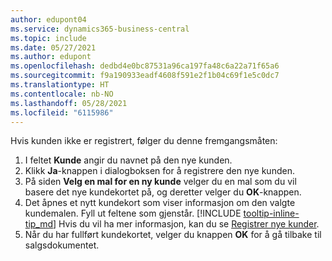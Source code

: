 ```yaml
---
author: edupont04
ms.service: dynamics365-business-central
ms.topic: include
ms.date: 05/27/2021
ms.author: edupont
ms.openlocfilehash: dedbd4e0bc87531a96ca197fa48c6a22a71f65a6
ms.sourcegitcommit: f9a190933eadf4608f591e2f1b04c69f1e5c0dc7
ms.translationtype: HT
ms.contentlocale: nb-NO
ms.lasthandoff: 05/28/2021
ms.locfileid: "6115986"
---
```

Hvis kunden ikke er registrert, følger du denne fremgangsmåten:

1. I feltet **Kunde** angir du navnet på den nye kunden.
2. Klikk **Ja**-knappen i dialogboksen for å registrere den nye kunden.
3. På siden **Velg en mal for en ny kunde** velger du en mal som du vil basere det nye kundekortet på, og deretter velger du **OK**-knappen.
4. Det åpnes et nytt kundekort som viser informasjon om den valgte kundemalen. Fyll ut feltene som gjenstår. [!INCLUDE [tooltip-inline-tip_md](tooltip-inline-tip_md.md)] Hvis du vil ha mer informasjon, kan du se [Registrer nye kunder](../sales-how-register-new-customers.md).  
5. Når du har fullført kundekortet, velger du knappen **OK** for å gå tilbake til salgsdokumentet.
